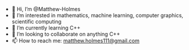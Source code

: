 - 👋 Hi, I’m @Matthew-Holmes
- 👀 I’m interested in mathematics, machine learning, computer graphics, scientific computing
- 🌱 I’m currently learning C++
- 💞️ I’m looking to collaborate on anything C++
- 📫 How to reach me: matthew.holmes111@gmail.com

<!---
Matthew-Holmes/Matthew-Holmes is a ✨ special ✨ repository because its `README.md` (this file) appears on your GitHub profile.
You can click the Preview link to take a look at your changes.
--->
